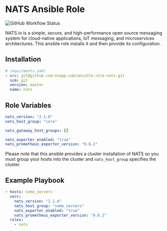 # NATS Ansible Role

![GitHub Workflow Status](https://img.shields.io/github/workflow/status/snapp-cab/ansible-role-nats/ci?label=ci&logo=github&style=flat-square)

NATS.io is a simple, secure, and high-performance open source messaging system for cloud-native applications, IoT messaging, and microservices architectures.
This ansible role installs it and then provide its configuration.

## Installation

```yaml
# requirments.yaml
- src: git@github.com:snapp-cab/ansible-role-nats.git
  scm: git
  version: master
  name: nats
```

## Role Variables

```yaml
nats_version: "2.1.6"
nats_host_group: "core"

nats_gateway_host_groups: []

nats_exporter_enabled: "true"
nats_prometheus_exporter_version: "0.6.2"
```

Please note that this ansible provides a cluster installation of NATS so you must group your hosts into the cluster and `nats_host_group` specifies the cluster.

## Example Playbook

```yaml
- hosts: some_servers
  vars:
    nats_version: "2.1.6"
    nats_host_group: "some_servers"
    nats_exporter_enabled: "true"
    nats_prometheus_exporter_version: "0.6.2"
  roles:
    - nats
```
